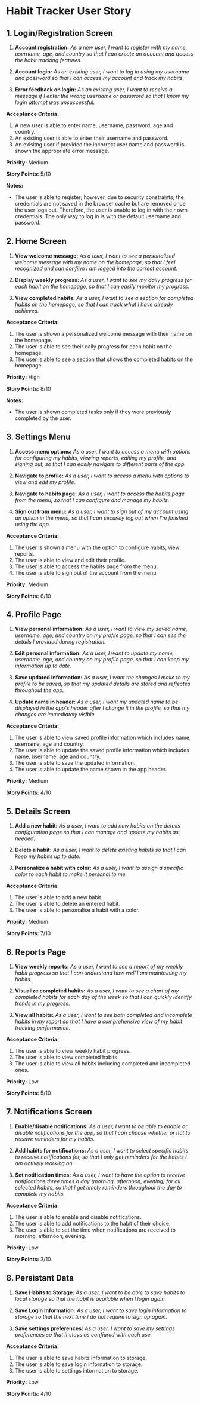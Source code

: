 # Habit Tracker User Story

## 1. Login/Registration Screen

1. **Account registration:**
_As a new user, I want to register with my name, username, age, and country so that I can create an account and access the habit tracking features._

2. **Account login:**
_As an existing user, I want to log in using my username and password so that I can access my account and track my habits._

3. **Error feedback on login:**
_As an exisitng user, I want to receive a message if I enter the wrong username or password so that I know my login attempt was unsuccessful._

**Acceptance Criteria:**

1. A new user is able to enter name, username, password, age and country.
2. An existing user is able to enter their username and password.
3. An exisitng user if provided the incorrect user name and password is shown the appropriate error message.
   

**Priority:** Medium

**Story Points:** 5/10

**Notes:**
- The user is able to register; however, due to security constraints, the credentials are not saved in the browser cache but are removed once the user logs out. Therefore, the user is unable to log in with their own credentials. The only way to log in is with the default username and password.

## 2. Home Screen

1. **View welcome message:**
_As a user, I want to see a personalized welcome message with my name on the homepage, so that I feel recognized and can confirm I am logged into the correct account._

2. **Display weekly progress:**
_As a user, I want to see my daily progress for each habit on the homepage, so that I can easily monitor my progress._

3. **View completed habits:**
_As a user, I want to see a section for completed habits on the homepage, so that I can track what I have already achieved._

**Acceptance Criteria:**

1. The user is shown a personalized welcome message with their name on the homepage.
2. The user is able to see their daily progress for each habit on the homepage.
3. The user is able to see a section that shows the completed habits on the homepage.
   

**Priority:** High

**Story Points:** 8/10

**Notes:**
- The user is shown completed tasks only if they were previously completed by the user.

## 3. Settings Menu

1. **Access menu options:**
_As a user, I want to access a menu with options for configuring my habits, viewing reports, editing my profile, and signing out, so that I can easily navigate to different parts of the app._

2. **Navigate to profile:**
_As a user, I want to access a menu with options to view and edit my profile._

3. **Navigate to habits page:**
_As a user, I want to access the habits page from the menu, so that I can configure and manage my habits._

4. **Sign out from menu:**
_As a user, I want to sign out of my account using an option in the menu, so that I can securely log out when I'm finished using the app._

**Acceptance Criteria:**

1. The user is shown a menu with the option to configure habits, view reports.
2. The user is able to view and edit their profile.
3. The user is able to access the habits page from the menu.
4. The user is able to sign out of the account from the menu.
   

**Priority:** Medium

**Story Points:** 6/10


  ## 4. Profile Page

1. **View personal information:**
_As a user, I want to view my saved name, username, age, and country on my profile page, so that I can see the details I provided during registration._

2. **Edit personal information:**
_As a user, I want to update my name, username, age, and country on my profile page, so that I can keep my information up to date._

3. **Save updated information:**
_As a user, I want the changes I make to my profile to be saved, so that my updated details are stored and reflected throughout the app._

4. **Update name in header:**
_As a user, I want my updated name to be displayed in the app's header after I change it in the profile, so that my changes are immediately visible._

**Acceptance Criteria:**

1. The user is able to view saved profile information which includes name, username, age and country.
2. The user is able to update the saved profile information which includes name, username, age and country.
3. The user is able to save the updated information.
4. The user is able to update the name shown in the app header.
   

**Priority:** Medium

**Story Points:** 4/10

  ## 5. Details Screen

1. **Add a new habit:**
_As a user, I want to add new habits on the details configuration page so that I can manage and update my habits as needed._

2. **Delete a habit:**
_As a user, I want to delete existing habits so that I can keep my habits up to date._

3. **Personalize a habit with color:**
_As a user, I want to assign a specific color to each habit to make it personal to me._


**Acceptance Criteria:**

1. The user is able to add a new habit.
2. The user is able to delete an entered habit.
3. The user is able to personalise a habit with a color.
   

**Priority:** Medium

**Story Points:** 7/10

  ## 6. Reports Page

1. **View weekly reports:**
_As a user, I want to see a report of my weekly habit progress so that I can understand how well I am maintaining my habits._

2. **Visualize completed habits:**
_As a user, I want to see a chart of my completed habits for each day of the week so that I can quickly identify trends in my progress._

3. **View all habits:**
_As a user, I want to see both completed and incomplete habits in my report so that I have a comprehensive view of my habit tracking performance._


**Acceptance Criteria:**

1. The user is able to view weekly habit progress.
2. The user is able to view completed habits.
3. The user is able to view all habits including completed and incompleted ones.
   

**Priority:** Low

**Story Points:** 5/10

  ## 7. Notifications Screen

1. **Enable/disable notifications:**
_As a user, I want to be able to enable or disable notifications for the app, so that I can choose whether or not to receive reminders for my habits._

2. **Add habits for notifications:**
_As a user, I want to select specific habits to receive notifications for, so that I only get reminders for the habits I am actively working on._

3. **Set notification times:**
_As a user, I want to have the option to receive notifications three times a day (morning, afternoon, evening) for all selected habits, so that I get timely reminders throughout the day to complete my habits._


**Acceptance Criteria:**

1. The user is able to enable and disable notifications.
2. The user is able to add notifications to the habit of their choice.
3. The user is able to set the time when notifications are received to morning, afternoon, evening.
   

**Priority:** Low

**Story Points:** 3/10

## 8. Persistant Data

1. **Save Habits to Storage:**
_As a user, I want to be able to save habits to local storage so that the habit is available when I login again._

2. **Save Login Information:**
_As a user, I want to save login information to storage so that the next time I do not require to sign up again._

3. **Save settings preferences:**
_As a user, I want to save my settings preferences so that it stays as confiured with each use._


**Acceptance Criteria:**

1. The user is able to save habits information to storage.
2. The user is able to save login infornation to storage.
3. The user is able to settings intormation to storage.
   

**Priority:** Low

**Story Points:** 4/10


